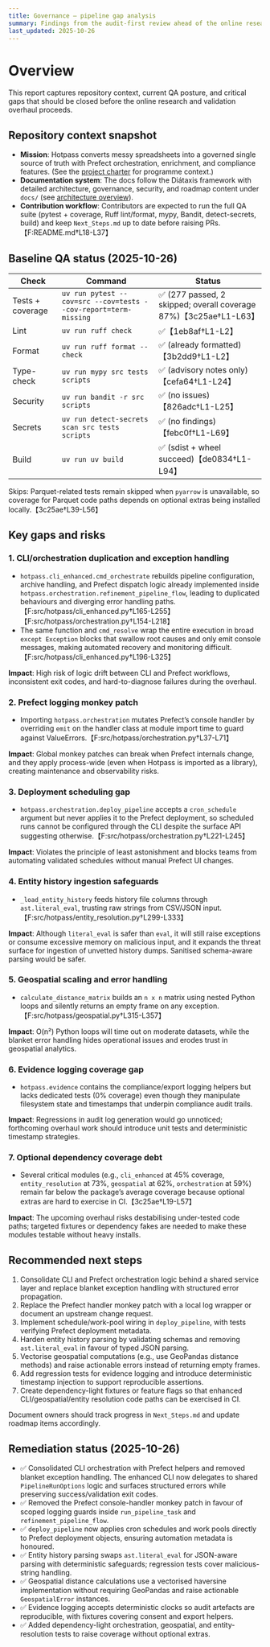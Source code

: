 ```yaml
---
title: Governance — pipeline gap analysis
summary: Findings from the audit-first review ahead of the online research and validation overhaul.
last_updated: 2025-10-26
---
```


# Overview

This report captures repository context, current QA posture, and critical gaps that should be closed before the online research and validation overhaul proceeds.

## Repository context snapshot

- **Mission**: Hotpass converts messy spreadsheets into a governed single source of truth with Prefect orchestration, enrichment, and compliance features. (See the [project charter](project-charter.md) for programme context.)
- **Documentation system**: The docs follow the Diátaxis framework with detailed architecture, governance, security, and roadmap content under `docs/` (see [architecture overview](../explanations/architecture.md)).
- **Contribution workflow**: Contributors are expected to run the full QA suite (pytest + coverage, Ruff lint/format, mypy, Bandit, detect-secrets, build) and keep `Next_Steps.md` up to date before raising PRs.【F:README.md†L18-L37】

## Baseline QA status (2025-10-26)

| Check | Command | Status |
| --- | --- | --- |
| Tests + coverage | `uv run pytest --cov=src --cov=tests --cov-report=term-missing` | ✅ (277 passed, 2 skipped; overall coverage 87%)【3c25ae†L1-L63】 |
| Lint | `uv run ruff check` | ✅【1eb8af†L1-L2】 |
| Format | `uv run ruff format --check` | ✅ (already formatted)【3b2dd9†L1-L2】 |
| Type-check | `uv run mypy src tests scripts` | ✅ (advisory notes only)【cefa64†L1-L24】 |
| Security | `uv run bandit -r src scripts` | ✅ (no issues)【826adc†L1-L25】 |
| Secrets | `uv run detect-secrets scan src tests scripts` | ✅ (no findings)【febc0f†L1-L69】 |
| Build | `uv run uv build` | ✅ (sdist + wheel succeed)【de0834†L1-L94】 |

Skips: Parquet-related tests remain skipped when `pyarrow` is unavailable, so coverage for Parquet code paths depends on optional extras being installed locally.【3c25ae†L39-L56】

## Key gaps and risks

### 1. CLI/orchestration duplication and exception handling

- `hotpass.cli_enhanced.cmd_orchestrate` rebuilds pipeline configuration, archive handling, and Prefect dispatch logic already implemented inside `hotpass.orchestration.refinement_pipeline_flow`, leading to duplicated behaviours and diverging error handling paths.【F:src/hotpass/cli_enhanced.py†L165-L255】【F:src/hotpass/orchestration.py†L154-L218】
- The same function and `cmd_resolve` wrap the entire execution in broad `except Exception` blocks that swallow root causes and only emit console messages, making automated recovery and monitoring difficult.【F:src/hotpass/cli_enhanced.py†L196-L325】

**Impact**: High risk of logic drift between CLI and Prefect workflows, inconsistent exit codes, and hard-to-diagnose failures during the overhaul.

### 2. Prefect logging monkey patch

- Importing `hotpass.orchestration` mutates Prefect’s console handler by overriding `emit` on the handler class at module import time to guard against ValueErrors.【F:src/hotpass/orchestration.py†L37-L71】

**Impact**: Global monkey patches can break when Prefect internals change, and they apply process-wide (even when Hotpass is imported as a library), creating maintenance and observability risks.

### 3. Deployment scheduling gap

- `hotpass.orchestration.deploy_pipeline` accepts a `cron_schedule` argument but never applies it to the Prefect deployment, so scheduled runs cannot be configured through the CLI despite the surface API suggesting otherwise.【F:src/hotpass/orchestration.py†L221-L245】

**Impact**: Violates the principle of least astonishment and blocks teams from automating validated schedules without manual Prefect UI changes.

### 4. Entity history ingestion safeguards

- `_load_entity_history` feeds history file columns through `ast.literal_eval`, trusting raw strings from CSV/JSON input.【F:src/hotpass/entity_resolution.py†L299-L333】

**Impact**: Although `literal_eval` is safer than `eval`, it will still raise exceptions or consume excessive memory on malicious input, and it expands the threat surface for ingestion of unvetted history dumps. Sanitised schema-aware parsing would be safer.

### 5. Geospatial scaling and error handling

- `calculate_distance_matrix` builds an `n x n` matrix using nested Python loops and silently returns an empty frame on any exception.【F:src/hotpass/geospatial.py†L315-L357】

**Impact**: O(n²) Python loops will time out on moderate datasets, while the blanket error handling hides operational issues and erodes trust in geospatial analytics.

### 6. Evidence logging coverage gap

- `hotpass.evidence` contains the compliance/export logging helpers but lacks dedicated tests (0% coverage) even though they manipulate filesystem state and timestamps that underpin compliance audit trails.

**Impact**: Regressions in audit log generation would go unnoticed; forthcoming overhaul work should introduce unit tests and deterministic timestamp strategies.

### 7. Optional dependency coverage debt

- Several critical modules (e.g., `cli_enhanced` at 45% coverage, `entity_resolution` at 73%, `geospatial` at 62%, `orchestration` at 59%) remain far below the package’s average coverage because optional extras are hard to exercise in CI.【3c25ae†L19-L57】

**Impact**: The upcoming overhaul risks destabilising under-tested code paths; targeted fixtures or dependency fakes are needed to make these modules testable without heavy installs.

## Recommended next steps

1. Consolidate CLI and Prefect orchestration logic behind a shared service layer and replace blanket exception handling with structured error propagation.
2. Replace the Prefect handler monkey patch with a local log wrapper or document an upstream change request.
3. Implement schedule/work-pool wiring in `deploy_pipeline`, with tests verifying Prefect deployment metadata.
4. Harden entity history parsing by validating schemas and removing `ast.literal_eval` in favour of typed JSON parsing.
5. Vectorise geospatial computations (e.g., use GeoPandas distance methods) and raise actionable errors instead of returning empty frames.
6. Add regression tests for evidence logging and introduce deterministic timestamp injection to support reproducible assertions.
7. Create dependency-light fixtures or feature flags so that enhanced CLI/geospatial/entity resolution code paths can be exercised in CI.

Document owners should track progress in `Next_Steps.md` and update roadmap items accordingly.

## Remediation status (2025-10-26)

- ✅ Consolidated CLI orchestration with Prefect helpers and removed blanket exception handling. The enhanced CLI now delegates to shared `PipelineRunOptions` logic and surfaces structured errors while preserving success/validation exit codes.
- ✅ Removed the Prefect console-handler monkey patch in favour of scoped logging guards inside `run_pipeline_task` and `refinement_pipeline_flow`.
- ✅ `deploy_pipeline` now applies cron schedules and work pools directly to Prefect deployment objects, ensuring automation metadata is honoured.
- ✅ Entity history parsing swaps `ast.literal_eval` for JSON-aware parsing with deterministic safeguards; regression tests cover malicious-string handling.
- ✅ Geospatial distance calculations use a vectorised haversine implementation without requiring GeoPandas and raise actionable `GeospatialError` instances.
- ✅ Evidence logging accepts deterministic clocks so audit artefacts are reproducible, with fixtures covering consent and export helpers.
- ✅ Added dependency-light orchestration, geospatial, and entity-resolution tests to raise coverage without optional extras.
